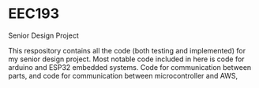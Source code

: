 # EEC193
Senior Design Project

This respository contains all the code (both testing and implemented) for my senior design project. 
Most notable code included in here is code for arduino and ESP32 embedded systems. Code for communication between parts, and code for communication between microcontroller and AWS, 
